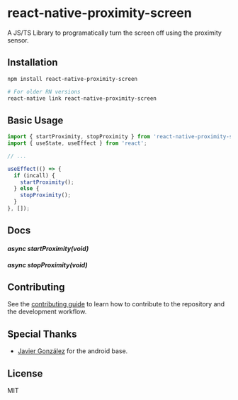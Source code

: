 # react-native-proximity-screen

A JS/TS Library to programatically turn the screen off using the proximity sensor.

## Installation

```sh
npm install react-native-proximity-screen

# For older RN versions
react-native link react-native-proximity-screen
```

## Basic Usage

```js
import { startProximity, stopProximity } from 'react-native-proximity-screen';
import { useState, useEffect } from 'react';

// ...

useEffect(() => {
  if (incall) {
    startProximity();
  } else {
    stopProximity();
  }
}, []);
```

## Docs

#### _async startProximity(void)_

#### _async stopProximity(void)_

## Contributing

See the [contributing guide](CONTRIBUTING.md) to learn how to contribute to the repository and the development workflow.

## Special Thanks

- [Javier González](https://github.com/CabezasGonzalezJavier) for the android base.

## License

MIT
